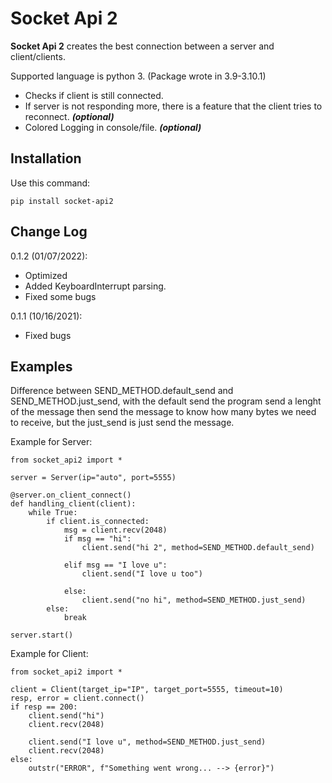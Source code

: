 # Socket Api 2

**Socket Api 2** creates the best connection between a server and client/clients.

Supported language is python 3. (Package wrote in 3.9-3.10.1)

- Checks if client is still connected.
- If server is not responding more, there is a feature that the client tries to reconnect. ***(optional)***
- Colored Logging in console/file. ***(optional)***

## Installation

Use this command:

    pip install socket-api2

## Change Log

0.1.2 (01/07/2022):

- Optimized
- Added KeyboardInterrupt parsing.
- Fixed some bugs

0.1.1 (10/16/2021):

- Fixed bugs

## Examples

Difference between SEND_METHOD.default_send and SEND_METHOD.just_send, with the default send the program send a lenght of the message then send the message to know how many bytes we need to receive, but the just_send is just send the message. 

Example for Server:

    from socket_api2 import *

    server = Server(ip="auto", port=5555)

    @server.on_client_connect()
    def handling_client(client):
        while True:
            if client.is_connected:
                msg = client.recv(2048)
                if msg == "hi":
                    client.send("hi 2", method=SEND_METHOD.default_send)
                
                elif msg == "I love u":
                    client.send("I love u too")

                else:
                    client.send("no hi", method=SEND_METHOD.just_send)
            else:
                break

    server.start()

Example for Client:

    from socket_api2 import *

    client = Client(target_ip="IP", target_port=5555, timeout=10)
    resp, error = client.connect()
    if resp == 200:
        client.send("hi")
        client.recv(2048)

        client.send("I love u", method=SEND_METHOD.just_send)
        client.recv(2048)
    else:
        outstr("ERROR", f"Something went wrong... --> {error}")